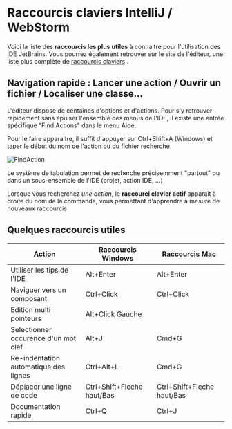 # Raccourcis claviers IntelliJ / WebStorm 

Voici la liste des **raccourcis les plus utiles** à connaitre pour l'utilisation des IDE JetBrains.
Vous pourrez également retrouver sur le site de l'éditeur, une liste plus complète de [raccourcis claviers](https://www.jetbrains.com/help/webstorm/mastering-keyboard-shortcuts.html#d1320088e89) .

## Navigation rapide : Lancer une action / Ouvrir un fichier /  Localiser une classe...

L'éditeur dispose de centaines d'options et d'actions. Pour s'y retrouver rapidement sans épuiser l'ensemble des menus de l'IDE, il existe une entrée spécifique "Find Actions" dans le menu Aide.


Pour le faire apparaitre, il suffit d'appuyer sur Ctrl+Shift+A (Windows) et taper le début du nom de l'action ou du fichier recherché

![FindAction](https://www.jetbrains.com/help/img/idea/2018.2/ws_gotoAction.png)

Le système de tabulation permet de recherche précisemment "partout" ou dans un sous-ensemble de l'IDE (projet, action IDE, ...)

Lorsque vous recherchez *une action*, le **raccourci clavier actif** apparait à droite du nom de la commande, vous permettant d'apprendre à mesure de nouveaux raccourcis

## Quelques raccourcis utiles

| Action | Raccourcis Windows | Raccourcis Mac |
| ------------- | ------------- | ------------- |
| Utiliser les tips de l'IDE  | Alt+Enter  | Alt+Enter
| Naviguer vers un composant  | Ctrl+Click | Ctrl+Click |
| Edition multi pointeurs  | Alt+Click Gauche |  |
| Selectionner occurence d'un mot clef  | Alt+J | Cmd+G |
| Re-indentation automatique des lignes  | Ctrl+Alt+L | Cmd+G |
| Déplacer une ligne de code | Ctrl+Shift+Fleche haut/Bas | Ctrl+Shift+Fleche haut/Bas |
| Documentation rapide | Ctrl+Q | Ctrl+J |
